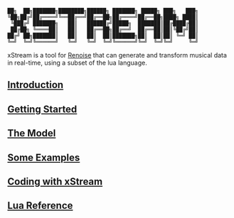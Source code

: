 
    ██╗  ██╗███████╗████████╗██████╗ ███████╗ █████╗ ███╗   ███╗
    ╚██╗██╔╝██╔════╝╚══██╔══╝██╔══██╗██╔════╝██╔══██╗████╗ ████║
     ╚███╔╝ ███████╗   ██║   ██████╔╝█████╗  ███████║██╔████╔██║
     ██╔██╗ ╚════██║   ██║   ██╔══██╗██╔══╝  ██╔══██║██║╚██╔╝██║
    ██╔╝ ██╗███████║   ██║   ██║  ██║███████╗██║  ██║██║ ╚═╝ ██║
    ╚═╝  ╚═╝╚══════╝   ╚═╝   ╚═╝  ╚═╝╚══════╝╚═╝  ╚═╝╚═╝     ╚═╝

xStream is a tool for [Renoise](http://www.renoise.com/) that can generate and transform musical data in real-time, using a subset of the lua language.

## [Introduction](docs/introduction.md)

## [Getting Started](docs/user_interface.md)

## [The Model](docs/about_models.md)

## [Some Examples](docs/example_models.md)

## [Coding with xStream](docs/coding_intro.md)

## [Lua Reference](docs/lua_reference.md)
